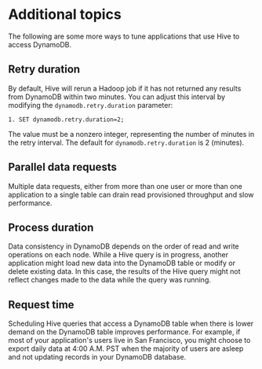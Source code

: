 # Additional topics<a name="EMRforDynamoDB.PerformanceTuning.Misc"></a>

The following are some more ways to tune applications that use Hive to access DynamoDB\.

## Retry duration<a name="EMRforDynamoDB.PerformanceTuning.Misc.RetryDuration"></a>

By default, Hive will rerun a Hadoop job if it has not returned any results from DynamoDB within two minutes\. You can adjust this interval by modifying the `dynamodb.retry.duration` parameter:

```
1. SET dynamodb.retry.duration=2;
```

The value must be a nonzero integer, representing the number of minutes in the retry interval\. The default for `dynamodb.retry.duration` is 2 \(minutes\)\.

## Parallel data requests<a name="EMRforDynamoDB.PerformanceTuning.Misc.ParallelDataRequests"></a>

Multiple data requests, either from more than one user or more than one application to a single table can drain read provisioned throughput and slow performance\. 

## Process duration<a name="EMRforDynamoDB.PerformanceTuning.Misc.ProcessDuration"></a>

Data consistency in DynamoDB depends on the order of read and write operations on each node\. While a Hive query is in progress, another application might load new data into the DynamoDB table or modify or delete existing data\. In this case, the results of the Hive query might not reflect changes made to the data while the query was running\. 

## Request time<a name="EMRforDynamoDB.PerformanceTuning.Misc.RequestTime"></a>

Scheduling Hive queries that access a DynamoDB table when there is lower demand on the DynamoDB table improves performance\. For example, if most of your application's users live in San Francisco, you might choose to export daily data at 4:00 A\.M\. PST when the majority of users are asleep and not updating records in your DynamoDB database\. 

